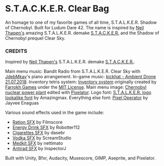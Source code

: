 # S.T.A.C.K.E.R. Clear Bag

An homage to one of my favorite games of all time, S.T.A.L.K.E.R. Shadow of Chernobyl. Built for Ludum Dare 42. The name is inspired by [Neil Thapen's](https://twitter.com/pishtaq) amazing S.T.A.L.K.E.R. demake [S.T.A.C.K.E.R.](https://thapen.itch.io/stacker) and the Shadow of Chernobyl prequel Clear Sky.

### CREDITS

Inspired by [Neil Thapen's](https://twitter.com/pishtaq) S.T.A.L.K.E.R. demake [S.T.A.C.K.E.R.](https://thapen.itch.io/stacker).

Main menu music: Bandit Radio from S.T.A.L.K.E.R. Clear Sky with [JdebMkay](https://musescore.com/user/181798/scores/1786136)'s piano arrangement.
In-game music: [kickhat - Ambient Drone 21.07.2018](https://freesound.org/people/kickhat/sounds/435147/
).
Inventory tetris system: [Inventory system](https://github.com/FarrokhGames/Inventory) originally created by [Farrokh Games](http://www.farrokhgames.com/) under the [MIT License](https://github.com/FarrokhGames/Inventory/blob/master/LICENSE).
Main menu image: [Chernobyl nuclear power plant](https://commons.wikimedia.org/wiki/File:Chernobyl_-_power_plant_-_reactor_4_02.jpg) edited with [Pixelator](http://pixelatorapp.com/index.html).
Logo font: [S.T.A.L.K.E.R. logo lookalike font](https://www.dafont.com/amazstalker.font) by Amazingmax.
Everything else font: [Pixel Operator](https://www.dafont.com/pixel-operator.font) by Jayvee Enaguas

Various sound effects used in the game include:
- [Ration SFX](https://freesound.org/people/Filmscore/sounds/268523/) by Filmscore
- [Energy Drink SFX](https://freesound.org/people/Robotter112/sounds/418988/) by Robotter112
- [Cigarettes SFX](https://freesound.org/people/dasebr/sounds/212700/) by dasebr
- [Vodka SFX](https://freesound.org/people/ScreamStudio/sounds/432090/) by ScreamStudio
- [Medkit SFX](https://freesound.org/people/nettimato/sounds/352429/) by nettimato
- [Antirad SFX](https://freesound.org/people/InspectorJ/sounds/335993/) by InspectorJ

Built with Unity, Bfxr, Audacity, Musescore, GIMP, Aseprite, and Pixelator.
